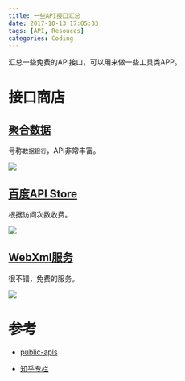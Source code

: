 ```yaml
---
title: 一些API接口汇总
date: 2017-10-13 17:05:03
tags: [API, Resouces]
categories: Coding
---
```


汇总一些免费的API接口，可以用来做一些工具类APP。

<!-- more -->

# 接口商店

## [聚合数据](https://www.juhe.cn)

号称`数据银行`，API非常丰富。

![](https://fangr-cc-image.oss-cn-beijing.aliyuncs.com/18-8-16/22815781.jpg)

## [百度API Store](http://apistore.baidu.com/astore/classificationservicelist.html)

根据访问次数收费。

![](https://fangr-cc-image.oss-cn-beijing.aliyuncs.com/18-8-16/17425721.jpg)

## [WebXml服务](http://www.webxml.com.cn/zh_cn/index.aspx)

很不错，免费的服务。

![](https://fangr-cc-image.oss-cn-beijing.aliyuncs.com/18-8-16/57706100.jpg)

# 参考

* [public-apis][1]

* [知乎专栏][2]

[1]: https://github.com/toddmotto/public-apis
[2]: https://zhuanlan.zhihu.com/p/21320392